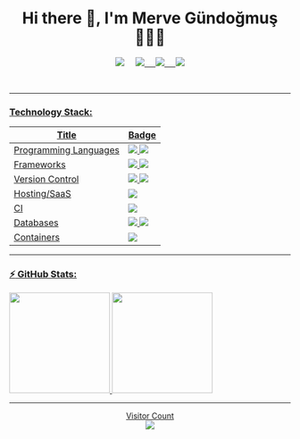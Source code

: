 <h1 align='center'> Hi there 👋, I'm Merve Gündoğmuş 👩🏼‍💻 </h1>

<p align='center'>
 <a href="mailto:mervegundogmus@outlook.com"><img src="https://img.shields.io/badge/Outlook-0078D4.svg?&style=for-the-badge&logo=microsoft%20outlook&logoColor=white" /></a>&nbsp;&nbsp;&nbsp;&nbsp;
 <a href="https://www.linkedin.com/in/mervegundogmus/"><img src="https://img.shields.io/badge/linkedin-%230077B5.svg?&style=for-the-badge&logo=linkedin&logoColor=white" /</a>&nbsp;&nbsp;&nbsp;&nbsp;
<a href="https://twitter.com/gundogmusmerve"><img src="https://img.shields.io/badge/twitter-%231DA1F2.svg?&style=for-the-badge&logo=twitter&logoColor=white" /</a>&nbsp;&nbsp;&nbsp;&nbsp;  
<a href="https://www.hackerrank.com/mervegundogmus"><img src="https://img.shields.io/badge/hackerrank-00CC66.svg?&style=for-the-badge&logo=hackerrank&logoColor=white" />      
</p><br>
 
 ---

### Technology Stack:

| Title                 | Badge                                                                                                                                                                                                                                                       |
| --------------------- | ----------------------------------------------------------------------------------------------------------------------------------------------------------------------------------------------------------------------------------------------------------- |
| Programming Languages | <img src="https://img.shields.io/badge/Java-DF2B2D.svg?&style=for-the-badge&logo=java&logoColor=white" /> <img src="https://img.shields.io/badge/JavaScript%20-F7DF1E.svg?&style=for-the-badge&logo=javascript&logoColor=white" />                                                                                                                                            |
| Frameworks            | <img src="https://img.shields.io/badge/Spring%20-%8BC34A.svg?&style=for-the-badge&logo=spring&logoColor=white" /> <img src="https://img.shields.io/badge/ReactJs%20-61DAFB.svg?&style=for-the-badge&logo=react&logoColor=white" />                          |
| Version Control       | <img src="https://img.shields.io/badge/github%20-%23121011.svg?&style=for-the-badge&logo=github&logoColor=white"/> <img src="https://img.shields.io/badge/gitlab%20-%23181717.svg?&style=for-the-badge&logo=gitlab&logoColor=white"/>                       |
| Hosting/SaaS          | <img src="https://img.shields.io/badge/heroku%20-%23430098.svg?&style=for-the-badge&logo=heroku&logoColor=white"/>                       |
| CI                    | <img src="https://img.shields.io/badge/github%20actions%20-%232671E5.svg?&style=for-the-badge&logo=github%20actions&logoColor=white"/>  |
| Databases             | <img src="https://img.shields.io/badge/MongoDB%20-47A248.svg?&style=for-the-badge&logo=mongodb&logoColor=white" /> <img src="https://img.shields.io/badge/MySQL%20-4479A1.svg?&style=for-the-badge&logo=mysql&logoColor=white" />                                                                                                                                       |
| Containers            | <img src="https://img.shields.io/badge/docker-%232496ed.svg?&style=for-the-badge&logo=docker&logoColor=white" />                                                                                                                                            |
---
 
 ### :zap: GitHub Stats:

<div align="height">
  <a href="https://github.com/mervegundogmus">
  <img height="180em" src="https://github-readme-stats.vercel.app/api?username=mervegundogmus&show_icons=true&theme=dark&include_all_commits=true&count_private=true"/>
  <img height="180em" src="https://github-readme-stats.vercel.app/api/top-langs/?username=mervegundogmus&theme=dark&layout=compact"/>
</div>
 
 ---
 
 <p align="center"> 
  Visitor Count<br>
  <img src="https://profile-counter.glitch.me/mervegundogmus/count.svg" />
</p>

